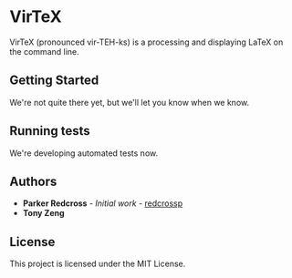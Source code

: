 # VirTeX

VirTeX (pronounced vir-TEH-ks) is a processing and displaying LaTeX on the
command line.

## Getting Started

We're not quite there yet, but we'll let you know when we know.

## Running tests

We're developing automated tests now.

## Authors

* **Parker Redcross** - *Initial work* -
  [redcrossp](https://github.com/redcrossp)
* **Tony Zeng** 

## License

This project is licensed under the MIT License.
